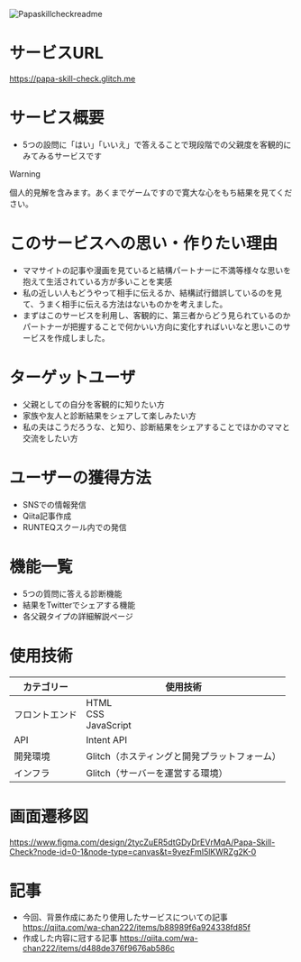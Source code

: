 ![Papaskillcheckreadme](https://cdn.glitch.global/acdfe30f-e98e-4661-b72e-b710b7879b96/f0425aa1-82b8-49a5-bfcb-f06ce3e6b2b6.PSC%20(2)readme.png?v=1728558382578)

# サービスURL
https://papa-skill-check.glitch.me

# サービス概要
- 5つの設問に「はい」「いいえ」で答えることで現段階での父親度を客観的にみてみるサービスです
> [!WARNING]
> 個人的見解を含みます。あくまでゲームですので寛大な心をもち結果を見てください。

# このサービスへの思い・作りたい理由
- ママサイトの記事や漫画を見ていると結構パートナーに不満等様々な思いを抱えて生活されている方が多いことを実感
- 私の近しい人もどうやって相手に伝えるか、結構試行錯誤しているのを見て、うまく相手に伝える方法はないものかを考えました。
- まずはこのサービスを利用し、客観的に、第三者からどう見られているのかパートナーが把握することで何かいい方向に変化すればいいなと思いこのサービスを作成しました。


# ターゲットユーザ
- 父親としての自分を客観的に知りたい方
- 家族や友人と診断結果をシェアして楽しみたい方
- 私の夫はこうだろうな、と知り、診断結果をシェアすることでほかのママと交流をしたい方

# ユーザーの獲得方法
- SNSでの情報発信
- Qiita記事作成
- RUNTEQスクール内での発信

# 機能一覧
- 5つの質問に答える診断機能
- 結果をTwitterでシェアする機能
- 各父親タイプの詳細解説ページ

# 使用技術
| カテゴリー     | 使用技術                                     | 
| -------------- | -------------------------------------------- | 
| フロントエンド | HTML<br>CSS<br>JavaScript                    | 
| API            | Intent API                                   | 
| 開発環境       | Glitch（ホスティングと開発プラットフォーム） | 
| インフラ       | Glitch（サーバーを運営する環境）             | 

# 画面遷移図
https://www.figma.com/design/2tycZuER5dtGDyDrEVrMqA/Papa-Skill-Check?node-id=0-1&node-type=canvas&t=9yezFmI5lKWRZg2K-0

# 記事
- 今回、背景作成にあたり使用したサービスについての記事
https://qiita.com/wa-chan222/items/b88989f6a924338fd85f
- 作成した内容に冠する記事
  https://qiita.com/wa-chan222/items/d488de376f9676ab586c
